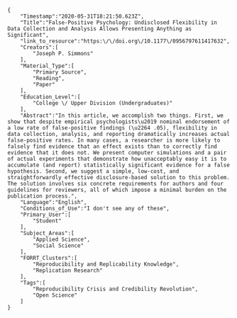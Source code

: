 
    {
        "Timestamp":"2020-05-31T18:21:50.623Z",
        "Title":"False-Positive Psychology: Undisclosed Flexibility in Data Collection and Analysis Allows Presenting Anything as Significant",
        "link_to_resource":"https:\/\/doi.org\/10.1177\/0956797611417632",
        "Creators":[
            "Joseph P. Simmons"
        ],
        "Material_Type":[
            "Primary Source",
            "Reading",
            "Paper"
        ],
        "Education_Level":[
            "College \/ Upper Division (Undergraduates)"
        ],
        "Abstract":"In this article, we accomplish two things. First, we show that despite empirical psychologists\u2019 nominal endorsement of a low rate of false-positive findings (\u2264 .05), flexibility in data collection, analysis, and reporting dramatically increases actual false-positive rates. In many cases, a researcher is more likely to falsely find evidence that an effect exists than to correctly find evidence that it does not. We present computer simulations and a pair of actual experiments that demonstrate how unacceptably easy it is to accumulate (and report) statistically significant evidence for a false hypothesis. Second, we suggest a simple, low-cost, and straightforwardly effective disclosure-based solution to this problem. The solution involves six concrete requirements for authors and four guidelines for reviewers, all of which impose a minimal burden on the publication process.",
        "Language":"English",
        "Conditions_of_Use":"I don't see any of these",
        "Primary_User":[
            "Student"
        ],
        "Subject_Areas":[
            "Applied Science",
            "Social Science"
        ],
        "FORRT_Clusters":[
            "Reproducibility and Replicability Knowledge",
            "Replication Research"
        ],
        "Tags":[
            "Reproducibility Crisis and Credibility Revolution",
            "Open Science"
        ]
    }
